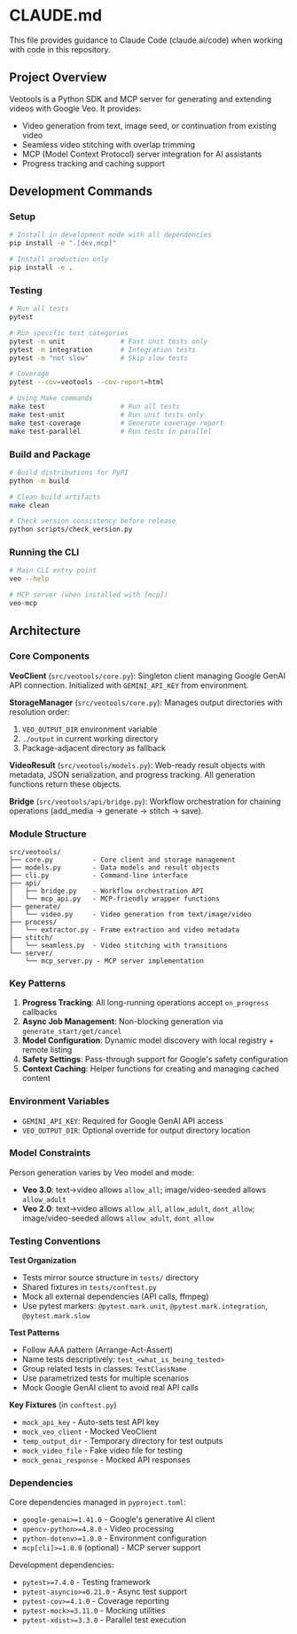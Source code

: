 # CLAUDE.md

This file provides guidance to Claude Code (claude.ai/code) when working with code in this repository.

## Project Overview

Veotools is a Python SDK and MCP server for generating and extending videos with Google Veo. It provides:
- Video generation from text, image seed, or continuation from existing video
- Seamless video stitching with overlap trimming
- MCP (Model Context Protocol) server integration for AI assistants
- Progress tracking and caching support

## Development Commands

### Setup
```bash
# Install in development mode with all dependencies
pip install -e ".[dev,mcp]"

# Install production only
pip install -e .
```

### Testing
```bash
# Run all tests
pytest

# Run specific test categories
pytest -m unit              # Fast unit tests only
pytest -m integration       # Integration tests
pytest -m "not slow"        # Skip slow tests

# Coverage
pytest --cov=veotools --cov-report=html

# Using Make commands
make test                   # Run all tests
make test-unit              # Run unit tests only
make test-coverage          # Generate coverage report
make test-parallel          # Run tests in parallel
```

### Build and Package
```bash
# Build distributions for PyPI
python -m build

# Clean build artifacts
make clean

# Check version consistency before release
python scripts/check_version.py
```

### Running the CLI
```bash
# Main CLI entry point
veo --help

# MCP server (when installed with [mcp])
veo-mcp
```

## Architecture

### Core Components

**VeoClient** (`src/veotools/core.py`): Singleton client managing Google GenAI API connection. Initialized with `GEMINI_API_KEY` from environment.

**StorageManager** (`src/veotools/core.py`): Manages output directories with resolution order:
1. `VEO_OUTPUT_DIR` environment variable
2. `./output` in current working directory
3. Package-adjacent directory as fallback

**VideoResult** (`src/veotools/models.py`): Web-ready result objects with metadata, JSON serialization, and progress tracking. All generation functions return these objects.

**Bridge** (`src/veotools/api/bridge.py`): Workflow orchestration for chaining operations (add_media → generate → stitch → save).

### Module Structure

```
src/veotools/
├── core.py          - Core client and storage management
├── models.py        - Data models and result objects
├── cli.py           - Command-line interface
├── api/
│   ├── bridge.py    - Workflow orchestration API
│   └── mcp_api.py   - MCP-friendly wrapper functions
├── generate/
│   └── video.py     - Video generation from text/image/video
├── process/
│   └── extractor.py - Frame extraction and video metadata
├── stitch/
│   └── seamless.py  - Video stitching with transitions
└── server/
    └── mcp_server.py - MCP server implementation
```

### Key Patterns

1. **Progress Tracking**: All long-running operations accept `on_progress` callbacks
2. **Async Job Management**: Non-blocking generation via `generate_start/get/cancel`
3. **Model Configuration**: Dynamic model discovery with local registry + remote listing
4. **Safety Settings**: Pass-through support for Google's safety configuration
5. **Context Caching**: Helper functions for creating and managing cached content

### Environment Variables

- `GEMINI_API_KEY`: Required for Google GenAI API access
- `VEO_OUTPUT_DIR`: Optional override for output directory location

### Model Constraints

Person generation varies by Veo model and mode:
- **Veo 3.0**: text→video allows `allow_all`; image/video-seeded allows `allow_adult`
- **Veo 2.0**: text→video allows `allow_all`, `allow_adult`, `dont_allow`; image/video-seeded allows `allow_adult`, `dont_allow`

### Testing Conventions

**Test Organization**
- Tests mirror source structure in `tests/` directory
- Shared fixtures in `tests/conftest.py`
- Mock all external dependencies (API calls, ffmpeg)
- Use pytest markers: `@pytest.mark.unit`, `@pytest.mark.integration`, `@pytest.mark.slow`

**Test Patterns**
- Follow AAA pattern (Arrange-Act-Assert)
- Name tests descriptively: `test_<what_is_being_tested>`
- Group related tests in classes: `TestClassName`
- Use parametrized tests for multiple scenarios
- Mock Google GenAI client to avoid real API calls

**Key Fixtures** (in `conftest.py`)
- `mock_api_key` - Auto-sets test API key
- `mock_veo_client` - Mocked VeoClient
- `temp_output_dir` - Temporary directory for test outputs
- `mock_video_file` - Fake video file for testing
- `mock_genai_response` - Mocked API responses

### Dependencies

Core dependencies managed in `pyproject.toml`:
- `google-genai>=1.41.0` - Google's generative AI client
- `opencv-python>=4.8.0` - Video processing
- `python-dotenv>=1.0.0` - Environment configuration
- `mcp[cli]>=1.0.0` (optional) - MCP server support

Development dependencies:
- `pytest>=7.4.0` - Testing framework
- `pytest-asyncio>=0.21.0` - Async test support
- `pytest-cov>=4.1.0` - Coverage reporting
- `pytest-mock>=3.11.0` - Mocking utilities
- `pytest-xdist>=3.3.0` - Parallel test execution